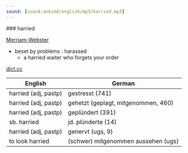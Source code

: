 ```yaml
---
sound: [sound:ankimd/english/mp3/harried.mp3]
---
```


\### harried

[Merriam-Webster](https://www.merriam-webster.com/dictionary/harried)

- beset by problems : harassed
    - a harried waiter who forgets your order

[dict.cc](https://www.dict.cc/harried)

| English        | German       |
| -------------- | ------------ |
| harried (adj, pastp) | gestresst (741) |
| harried (adj, pastp) | gehetzt (geplagt, mitgenommen, 460) |
| harried (adj, pastp) | geplündert (391) |
| sb. harried | jd. plünderte (14) |
| harried (adj, pastp) | genervt (ugs, 9) |
| to look harried | (schwer) mitgenommen aussehen (ugs) |
